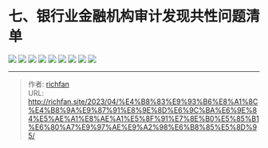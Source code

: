 # 七、银行业金融机构审计发现共性问题清单

![](https://jsd.cdn.zzko.cn/gh/richffan/img@main/audit/审计发现共性问题清单/七-银行业金融机构审计发现共性问题清单/银行业金融机构审计发现共性问题清单_页面_069.webp)
![](https://jsd.cdn.zzko.cn/gh/richffan/img@main/audit/审计发现共性问题清单/七-银行业金融机构审计发现共性问题清单/银行业金融机构审计发现共性问题清单_页面_070.webp)
![](https://jsd.cdn.zzko.cn/gh/richffan/img@main/audit/审计发现共性问题清单/七-银行业金融机构审计发现共性问题清单/银行业金融机构审计发现共性问题清单_页面_071.webp)
![](https://jsd.cdn.zzko.cn/gh/richffan/img@main/audit/审计发现共性问题清单/七-银行业金融机构审计发现共性问题清单/银行业金融机构审计发现共性问题清单_页面_072.webp)
![](https://jsd.cdn.zzko.cn/gh/richffan/img@main/audit/审计发现共性问题清单/七-银行业金融机构审计发现共性问题清单/银行业金融机构审计发现共性问题清单_页面_073.webp)
![](https://jsd.cdn.zzko.cn/gh/richffan/img@main/audit/审计发现共性问题清单/七-银行业金融机构审计发现共性问题清单/银行业金融机构审计发现共性问题清单_页面_074.webp)
![](https://jsd.cdn.zzko.cn/gh/richffan/img@main/audit/审计发现共性问题清单/七-银行业金融机构审计发现共性问题清单/银行业金融机构审计发现共性问题清单_页面_075.webp)
![](https://jsd.cdn.zzko.cn/gh/richffan/img@main/audit/审计发现共性问题清单/七-银行业金融机构审计发现共性问题清单/银行业金融机构审计发现共性问题清单_页面_076.webp)
![](https://jsd.cdn.zzko.cn/gh/richffan/img@main/audit/审计发现共性问题清单/七-银行业金融机构审计发现共性问题清单/银行业金融机构审计发现共性问题清单_页面_077.webp)


---

> 作者: [richfan](https://richfan.site/)  
> URL: http://richfan.site/2023/04/%E4%B8%83%E9%93%B6%E8%A1%8C%E4%B8%9A%E9%87%91%E8%9E%8D%E6%9C%BA%E6%9E%84%E5%AE%A1%E8%AE%A1%E5%8F%91%E7%8E%B0%E5%85%B1%E6%80%A7%E9%97%AE%E9%A2%98%E6%B8%85%E5%8D%95/  

